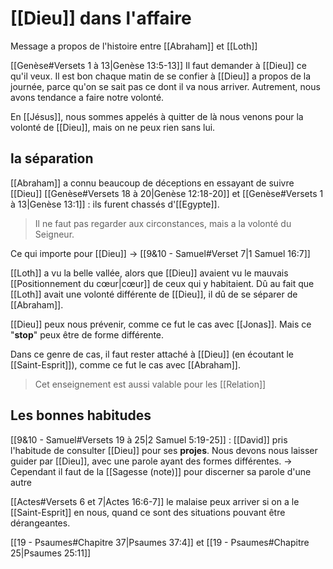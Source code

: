 # [[Dieu]] dans l'affaire
Message a propos de l'histoire entre [[Abraham]] et [[Loth]]

[[Genèse#Versets 1 à 13|Genèse 13:5-13]]
Il faut demander à [[Dieu]] ce qu'il veux.
Il est bon chaque matin de se confier à [[Dieu]] a propos de la journée, parce qu'on se sait pas ce dont il va nous arriver. Autrement, nous avons tendance a faire notre volonté.

En [[Jésus]], nous sommes appelés à quitter de là nous venons pour la volonté de [[Dieu]], mais on ne peux rien sans lui.

## la séparation

[[Abraham]] a connu beaucoup de déceptions en essayant de suivre [[Dieu]]
[[Genèse#Versets 18 à 20|Genèse 12:18-20]] et [[Genèse#Versets 1 à 13|Genèse 13:1]]  : ils furent chassés d'[[Egypte]].
>Il ne faut pas regarder aux circonstances, mais a la volonté du Seigneur.

Ce qui importe pour [[Dieu]] -> [[9&10 - Samuel#Verset 7|1 Samuel 16:7]]

[[Loth]] a vu la belle vallée, alors que [[Dieu]] avaient vu le mauvais [[Positionnement du cœur|cœur]] de ceux qui y habitaient.
Dû au fait que [[Loth]] avait une volonté différente de [[Dieu]], il dû de se séparer de [[Abraham]].

[[Dieu]] peux nous prévenir, comme ce fut le cas avec [[Jonas]]. Mais ce "**stop**" peux être de forme différente.

Dans ce genre de cas, il faut rester attaché à [[Dieu]] (en écoutant le [[Saint-Esprit]]), comme ce fut le cas avec [[Abraham]].
> Cet enseignement est aussi valable pour les [[Relation]]

## Les bonnes habitudes 
[[9&10 - Samuel#Versets 19 à 25|2 Samuel 5:19-25]] : [[David]] pris l'habitude de consulter [[Dieu]] pour ses **projes**. Nous devons nous laisser guider par [[Dieu]], avec une parole ayant des formes différentes.
-> Cependant il faut de la [[Sagesse (note)]] pour discerner sa parole d'une autre

[[Actes#Versets 6 et 7|Actes 16:6-7]] le malaise peux arriver si on a le [[Saint-Esprit]] en nous, quand ce sont des situations pouvant être dérangeantes.

[[19 - Psaumes#Chapitre 37|Psaumes 37:4]] et [[19 - Psaumes#Chapitre 25|Psaumes 25:11]]